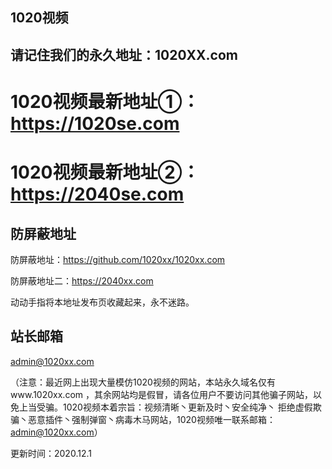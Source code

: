 ##  1020视频  ##
##  请记住我们的永久地址：1020XX.com ##
##  
> 

# 1020视频最新地址①：https://1020se.com
# 1020视频最新地址②：https://2040se.com

> 

## 防屏蔽地址

防屏蔽地址：https://github.com/1020xx/1020xx.com
>
防屏蔽地址二：https://2040xx.com
>
动动手指将本地址发布页收藏起来，永不迷路。
> 

## 站长邮箱

admin@1020xx.com

（注意：最近网上出现大量模仿1020视频的网站，本站永久域名仅有www.1020xx.com ，其余网站均是假冒，请各位用户不要访问其他骗子网站，以免上当受骗。1020视频本着宗旨：视频清晰丶更新及时丶安全纯净丶 拒绝虚假欺骗丶恶意插件丶强制弹窗丶病毒木马网站，1020视频唯一联系邮箱：admin@1020xx.com）

更新时间：2020.12.1
